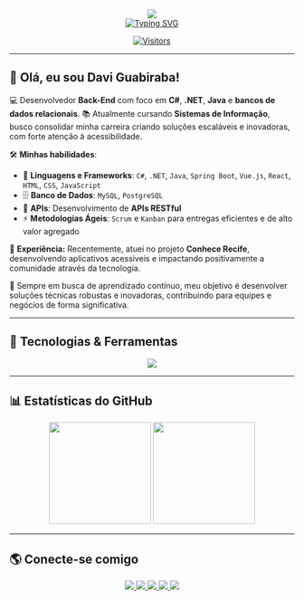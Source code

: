 <div align="center">
  <img src="https://www.tnpconsultants.com/wp-content/uploads/2023/11/Sans-titre-1000x300.png"> <br>
  
  <a href="https://git.io/typing-svg">
    <img src="https://readme-typing-svg.demolab.com?font=Fira+Code&weight=40&size=40&duration=3050&pause=100&center=falso&vCenter=falso&repeat=verdadeiro&random=falso&width=700&height=200&lines=Bem+vindos+ao+meu+Perfil+!!!" alt="Typing SVG" />
  </a>
  
  [![Visitors](https://api.visitorbadge.io/api/visitors?path=https%3A%2F%2Fgithub.com%2FDGuabiraba&label=Visitantes&labelColor=%23697689&countColor=%232ccce4)](https://visitorbadge.io/status?path=https%3A%2F%2Fgithub.com%2FDGuabiraba)
</div>

---

## 👋 Olá, eu sou Davi Guabiraba!

💻 Desenvolvedor **Back-End** com foco em **C#**, **.NET**, **Java** e **bancos de dados relacionais**. 
📚 Atualmente cursando **Sistemas de Informação**, busco consolidar minha carreira criando soluções escaláveis e inovadoras, com forte atenção à acessibilidade.

🛠 **Minhas habilidades**:
- 🔹 **Linguagens e Frameworks**: `C#`, `.NET`, `Java`, `Spring Boot`, `Vue.js`, `React`, `HTML`, `CSS`, `JavaScript`
- 🗄 **Banco de Dados**: `MySQL`, `PostgreSQL`
- 🔗 **APIs**: Desenvolvimento de **APIs RESTful**
- ⚡ **Metodologias Ágeis**: `Scrum` e `Kanban` para entregas eficientes e de alto valor agregado

🚀 **Experiência:** 
Recentemente, atuei no projeto **Conhece Recife**, desenvolvendo aplicativos acessíveis e impactando positivamente a comunidade através da tecnologia.

📌 Sempre em busca de aprendizado contínuo, meu objetivo é desenvolver soluções técnicas robustas e inovadoras, contribuindo para equipes e negócios de forma significativa.

---

## 🚀 Tecnologias & Ferramentas 
<div align="center">
  <img src="https://skillicons.dev/icons?i=html,css,js,ts,vue,react,angular,java,spring,csharp,dotnet,python,mysql,postgres" />
</div>

---

## 📊 Estatísticas do GitHub
<div align="center">
  <img height="180em" src="https://github-readme-stats.vercel.app/api?username=DGuabiraba&show_icons=true&theme=radical&include_all_commits=true&count_private=true"/>
  <img height="180em" src="https://github-readme-stats.vercel.app/api/top-langs/?username=DGuabiraba&layout=compact&langs_count=7&theme=radical"/>
</div>

---

## 🌎 Conecte-se comigo
<div align="center">
  <a href="https://www.linkedin.com/in/davi-guabiraba-b807801b9/" target="_blank">
    <img src="https://img.shields.io/badge/LinkedIn-0077B5?style=for-the-badge&logo=linkedin&logoColor=white" />
  </a>
  <a href="https://www.instagram.com/dguabiraba/" target="_blank">
    <img src="https://img.shields.io/badge/Instagram-E4405F?style=for-the-badge&logo=instagram&logoColor=white" />
  </a>
  <a href="https://github.com/DGuabiraba" target="_blank">
    <img src="https://img.shields.io/badge/GitHub-100000?style=for-the-badge&logo=github&logoColor=white" />
  </a>
  <a href="mailto:daviguabiraba00@gmail.com" target="_blank">
    <img src="https://img.shields.io/badge/Gmail-D14836?style=for-the-badge&logo=gmail&logoColor=white" />
  </a>
  <a href="https://www.dio.me/users/daviguabiraba00" target="_blank">
    <img src="https://img.shields.io/badge/DIO-0077B5?style=for-the-badge&logo=gitbook&logoColor=white" />
  </a>
</div>
